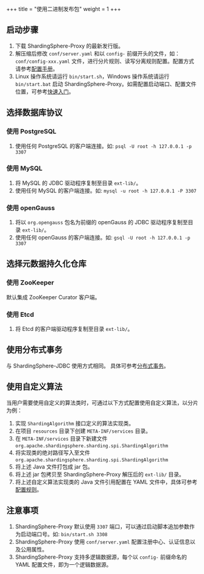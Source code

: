 +++
title = "使用二进制发布包"
weight = 1
+++

## 启动步骤

1. 下载 ShardingSphere-Proxy 的最新发行版。
1. 解压缩后修改 `conf/server.yaml` 和以 `config-` 前缀开头的文件，如：`conf/config-xxx.yaml` 文件，进行分片规则、读写分离规则配置。配置方式请参考[配置手册](/cn/user-manual/shardingsphere-proxy/yaml-config/)。
1. Linux 操作系统请运行 `bin/start.sh`，Windows 操作系统请运行 `bin/start.bat` 启动 ShardingSphere-Proxy。如需配置启动端口、配置文件位置，可参考[快速入门](/cn/quick-start/shardingsphere-proxy-quick-start/)。

## 选择数据库协议

### 使用 PostgreSQL

1. 使用任何 PostgreSQL 的客户端连接。如: `psql -U root -h 127.0.0.1 -p 3307`

### 使用 MySQL

1. 将 MySQL 的 JDBC 驱动程序复制至目录 `ext-lib/`。
1. 使用任何 MySQL 的客户端连接。如: `mysql -u root -h 127.0.0.1 -P 3307`

### 使用 openGauss

1. 将以 `org.opengauss` 包名为前缀的 openGauss 的 JDBC 驱动程序复制至目录 `ext-lib/`。
1. 使用任何 openGauss 的客户端连接。如: `gsql -U root -h 127.0.0.1 -p 3307`

## 选择元数据持久化仓库

### 使用 ZooKeeper

默认集成 ZooKeeper Curator 客户端。

### 使用 Etcd

1. 将 Etcd 的客户端驱动程序复制至目录 `ext-lib/`。

## 使用分布式事务

与 ShardingSphere-JDBC 使用方式相同。
具体可参考[分布式事务](/cn/user-manual/shardingsphere-jdbc/special-api/transaction/)。

## 使用自定义算法

当用户需要使用自定义的算法类时，可通过以下方式配置使用自定义算法，以分片为例：

1. 实现 `ShardingAlgorithm` 接口定义的算法实现类。
1. 在项目 `resources` 目录下创建 `META-INF/services` 目录。
1. 在 `META-INF/services` 目录下新建文件 `org.apache.shardingsphere.sharding.spi.ShardingAlgorithm`
1. 将实现类的绝对路径写入至文件 `org.apache.shardingsphere.sharding.spi.ShardingAlgorithm`
1. 将上述 Java 文件打包成 jar 包。
1. 将上述 jar 包拷贝至 ShardingSphere-Proxy 解压后的 `ext-lib/` 目录。
1. 将上述自定义算法实现类的 Java 文件引用配置在 YAML 文件中，具体可参考[配置规则](/cn/user-manual/shardingsphere-proxy/yaml-config/)。

## 注意事项

1. ShardingSphere-Proxy 默认使用 `3307` 端口，可以通过启动脚本追加参数作为启动端口号。如: `bin/start.sh 3308`
1. ShardingSphere-Proxy 使用 `conf/server.yaml` 配置注册中心、认证信息以及公用属性。
1. ShardingSphere-Proxy 支持多逻辑数据源，每个以 `config-` 前缀命名的 YAML 配置文件，即为一个逻辑数据源。
